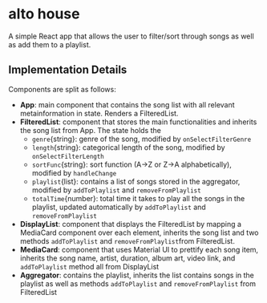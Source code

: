 # alto house

A simple React app that allows the user to filter/sort through songs as well as add them to a playlist.

## Implementation Details

Components are split as follows:
- <b>App</b>: main component that contains the song list with all relevant metainformation in state. Renders a FilteredList.
- <b>FilteredList</b>: component that stores the main functionalities and inherits the song list from App. The state holds the 
  - `genre`{string}: genre of the song, modified by `onSelectFilterGenre` 
  - `length`{string}: categorical length of the song, modified by `onSelectFilterLength` 
  - `sortFunc`{string}: sort function (A->Z or Z->A alphabetically), modified by `handleChange`
  - `playlist`{list}: contains a list of songs stored in the aggregator, modified by `addToPlaylist` and `removeFromPlaylist`
  - `totalTime`{number}: total time it takes to play all the songs in the playlist, updated automatically by `addToPlaylist` and `removeFromPlaylist`
- <b>DisplayList</b>: component that displays the FilteredList by mapping a MediaCard component over each element, inherits the song
list and two methods `addToPlaylist` and `removeFromPlaylist`from FilteredList.
- <b>MediaCard</b>: component that uses Material UI to prettify each song item, inherits the song name, artist, duration, album art, video
link, and `addToPlaylist` method all from DisplayList
- <b>Aggregator</b>: contains the playlist, inherits the list contains songs in the playlist as well as methods `addToPlaylist` and `removeFromPlaylist`
from FilteredList
